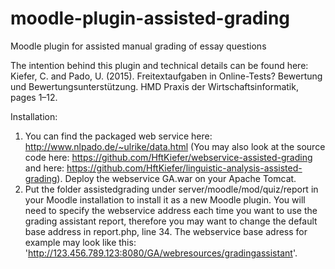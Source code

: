 # moodle-plugin-assisted-grading
Moodle plugin for assisted manual grading of essay questions

The intention behind this plugin and technical details can be found here:
Kiefer, C. and Pado, U. (2015). Freitextaufgaben in Online-Tests? Bewertung
und Bewertungsunterstützung. HMD Praxis der Wirtschaftsinformatik, pages
1–12.

Installation:

1. You can find the packaged web service here: http://www.nlpado.de/~ulrike/data.html (You may also look at the source code here: https://github.com/HftKiefer/webservice-assisted-grading and here: https://github.com/HftKiefer/linguistic-analysis-assisted-grading). Deploy the webservice GA.war on your Apache Tomcat.
2. Put the folder assistedgrading under server/moodle/mod/quiz/report in your Moodle installation to install it as a new Moodle plugin. You will need to specify the webservice address each time you want to use the grading assistant report, therefore you may want to change the default base address in report.php, line 34. The webservice base adress for example may look like this: 'http://123.456.789.123:8080/GA/webresources/gradingassistant'.
